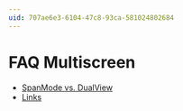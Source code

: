 ```yaml
---
uid: 707ae6e3-6104-47c8-93ca-581024802684
---
```


# FAQ Multiscreen
- [SpanMode vs. DualView](xref:373b8cb9-a6d5-4d6d-837e-0062fd2673f3)
- [Links](xref:30427ce4-8987-4acc-af12-cd36d5df247f)
